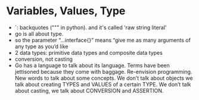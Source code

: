 # Variables, Values, Type
- \`: backquotes (""" in python). and it's called 'raw string literal'
- go is all about type.
- so the parameter “...interface{}” means “give me as many arguments of any type as you’d like 
- 2 data types: primitive data types and composite data types
- conversion, not casting
- Go has a language to talk about its language. Terms have been jettisoned because they come with baggage. Re-envision programming. New words to talk about some concepts. We don’t talk about objects we talk about creating TYPES and VALUES of a certain TYPE. We don’t talk about casting, we talk about CONVERSION and ASSERTION.
